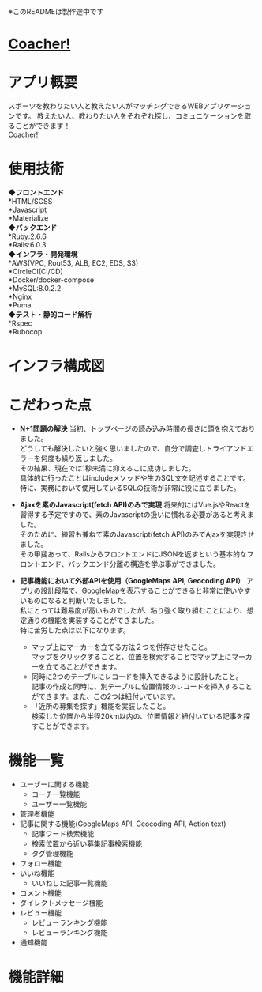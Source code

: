 ※このREADMEは製作途中です
# [Coacher!](https://coacher-app.work)

# アプリ概要
スポーツを教わりたい人と教えたい人がマッチングできるWEBアプリケーションです。
教えたい人、教わりたい人をそれぞれ探し、コミュニケーションを取ることができます！  
[Coacher!](https://coacher-app.work)

# 使用技術
**◆フロントエンド**  
*HTML/SCSS  
*Javascript  
*Materialize  
**◆バックエンド**  
*Ruby:2.6.6  
*Rails:6.0.3  
**◆インフラ・開発環境**  
*AWS(VPC, Rout53, ALB, EC2, EDS, S3)  
*CircleCI(CI/CD)  
*Docker/docker-compose  
*MySQL:8.0.2.2  
*Nginx  
*Puma  
**◆テスト・静的コード解析**  
*Rspec  
*Rubocop  

# インフラ構成図

# こだわった点
* **N+1問題の解決**
当初、トップページの読み込み時間の長さに頭を抱えておりました。  
どうしても解決したいと強く思いましたので、自分で調査しトライアンドエラーを何度も繰り返しました。  
その結果、現在では1秒未満に抑えるこに成功しました。  
具体的に行ったことはincludeメソッドや生のSQL文を記述することです。  
特に、実務において使用しているSQLの技術が非常に役に立ちました。  

* **Ajaxを素のJavascript(fetch API)のみで実現**
将来的にはVue.jsやReactを習得する予定ですので、素のJavascriptの扱いに慣れる必要があると考えました。  
そのために、練習も兼ねて素のJavascript(fetch API)のみでAjaxを実現させました。  
その甲斐あって、RailsからフロントエンドにJSONを返すという基本的なフロントエンド、バックエンド分離の構造を学ぶ事ができました。  

* **記事機能において外部APIを使用（GoogleMaps API, Geocoding API）**
アプリの設計段階で、GoogleMapを表示することができると非常に使いやすいものになると判断いたしました。  
私にとっては難易度が高いものでしたが、粘り強く取り組むことにより、想定通りの機能を実装することができました。  
特に苦労した点は以下になります。  
  * マップ上にマーカーを立てる方法２つを併存させたこと。  
  マップをクリックすることと、位置を検索することでマップ上にマーカーを立てることができます。
  * 同時に2つのテーブルにレコードを挿入できるように設計したこと。  
  記事の作成と同時に、別テーブルに位置情報のレコードを挿入することができます。また、この2つは紐付いています。
  * 「近所の募集を探す」機能を実装したこと。  
  検索した位置から半径20km以内の、位置情報と紐付いている記事を探すことができます。

# 機能一覧
* ユーザーに関する機能  
  * コーチ一覧機能  
  * ユーザー一覧機能  
* 管理者機能  
* 記事に関する機能(GoogleMaps API, Geocoding API, Action text)  
  * 記事ワード検索機能  
  * 検索位置から近い募集記事検索機能  
  * タグ管理機能  
* フォロー機能  
* いいね機能  
  * いいねした記事一覧機能  
* コメント機能  
* ダイレクトメッセージ機能  
* レビュー機能  
  * レビューランキング機能  
  * レビューランキング機能  
* 通知機能  

# 機能詳細
